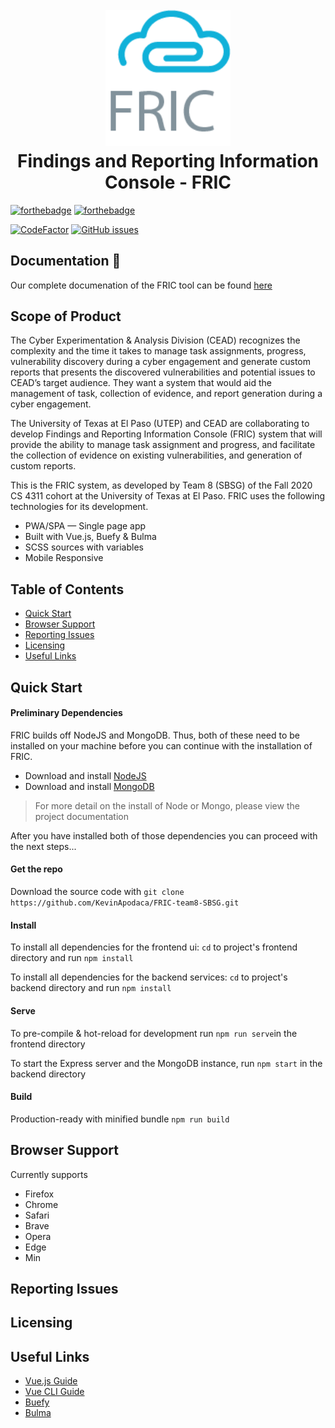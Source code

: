 <h1 align="center"> 
  <br>
  <img src="fric-logo.png" alt="FRIC Logo" width="200"></a>
  <br>
  Findings and Reporting Information Console - FRIC
  <br>
  </h1>

 [![forthebadge](https://forthebadge.com/images/badges/built-with-love.svg)](https://forthebadge.com) [![forthebadge](https://forthebadge.com/images/badges/made-with-vue.svg)](https://forthebadge.com)
 
[![CodeFactor](https://www.codefactor.io/repository/github/kevinapodaca/fric-team8-sbsg/badge?s=acb59e049c14218072eb3bde141bc7207113f122)](https://www.codefactor.io/repository/github/kevinapodaca/fric-team8-sbsg) [![GitHub issues](https://img.shields.io/github/issues/KevinApodaca/FRIC-team8-SBSG)](https://github.com/KevinApodaca/FRIC-team8-SBSG/issues)

## Documentation 📓
Our complete documenation of the FRIC tool can be found [here](https://fric-team-8.gitbook.io/fric/)

## Scope of Product
The Cyber Experimentation & Analysis Division (CEAD) recognizes the complexity and the time it takes to manage task assignments, progress, vulnerability discovery during a cyber engagement and generate custom reports that presents the discovered vulnerabilities and potential issues to CEAD’s target audience. They want a system that would aid the management of task, collection of evidence, and report generation during a cyber engagement.

The University of Texas at El Paso (UTEP) and CEAD are collaborating to develop Findings and Reporting Information Console (FRIC) system that will provide the ability to manage task assignment and progress, and facilitate the collection of evidence on existing vulnerabilities, and generation of custom reports.

This is the FRIC system, as developed by Team 8 (SBSG) of the Fall 2020 CS 4311 cohort at the University of Texas at El Paso. FRIC uses the following technologies for its development.

* PWA/SPA — Single page app
* Built with Vue.js, Buefy & Bulma
* SCSS sources with variables
* Mobile Responsive

## Table of Contents

* [Quick Start](#quick-start)
* [Browser Support](#browser-support)
* [Reporting Issues](#reporting-issues)
* [Licensing](#licensing)
* [Useful Links](#useful-links)

## Quick Start

#### Preliminary Dependencies
FRIC builds off NodeJS and MongoDB. Thus, both of these need to be installed on your machine before you can continue with the installation of FRIC.
- Download and install [NodeJS](https://nodejs.org/en/)
- Download and install [MongoDB](https://docs.mongodb.com/manual/installation/)
> For more detail on the install of Node or Mongo, please view the project documentation

After you have installed both of those dependencies you can proceed with the next steps...

#### Get the repo

Download the source code with `git clone https://github.com/KevinApodaca/FRIC-team8-SBSG.git` 

#### Install

To install all dependencies for the frontend ui: `cd` to project's frontend directory and run `npm install`

To install all dependencies for the backend services: `cd` to project's backend directory and run `npm install`

#### Serve

To pre-compile & hot-reload for development run `npm run serve`in the frontend directory

To start the Express server and the MongoDB instance, run `npm start` in the backend directory

#### Build

Production-ready with minified bundle `npm run build`

## Browser Support

Currently supports 
- Firefox
- Chrome
- Safari
- Brave
- Opera
- Edge
- Min

## Reporting Issues

## Licensing

## Useful Links

- [Vue.js Guide](https://vuejs.org/v2/guide/)
- [Vue CLI Guide](https://cli.vuejs.org/guide/)
- [Buefy](https://buefy.org)
- [Bulma](https://bulma.io)
